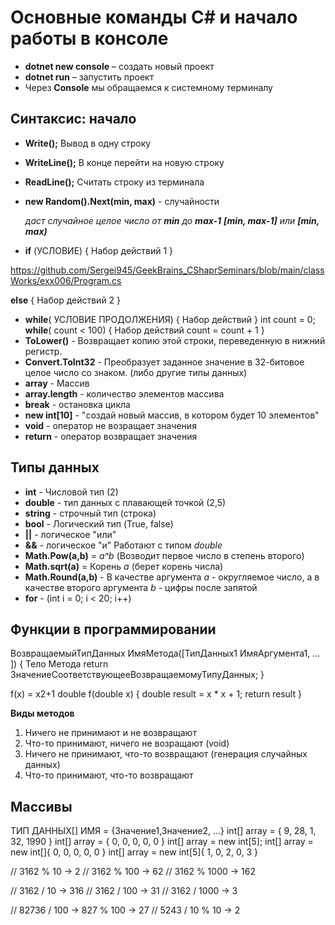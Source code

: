 # Основные команды С# и начало работы в консоле

* **dotnet new console** – создать новый проект
* **dotnet run** – запустить проект
* Через **Console** мы обращаемся к системному 
терминалу

## Синтаксис: начало

* **Write();** Вывод в одну строку
* **WriteLine();** В конце перейти на новую строку
* **ReadLine();** Считать строку из терминала
* **new Random().Next(min, max)** - случайности

    _даст случайное целое число от **min** до **max-1**
    **[min, max-1]** или **[min, max)**_
* **if** (УСЛОВИЕ)
{
    Набор действий 1
}

https://github.com/Sergei945/GeekBrains_CShaprSeminars/blob/main/classWorks/exx006/Program.cs

**else**
{
    Набор действий 2
}
* **while**( УСЛОВИЕ ПРОДОЛЖЕНИЯ) 
{
 Набор действий
}
int count = 0;
**while**( count < 100) 
{
 Набор действий
 count = count + 1
}
* **ToLower()** - Возвращает копию этой строки, переведенную в нижний регистр.
* **Convert.ToInt32** - Преобразует заданное значение в 32-битовое целое число со знаком. (либо другие типы данных)
* **array** - Массив
* **array.length** - количество элементов массива
* **break** - остановка цикла
* **new int[10]** - "создай новый массив, в котором будет 10 элементов"
* **void** - оператор не возращает значения
* **return** - оператор возвращает значения

## Типы данных

* **int** - Числовой тип (2)
* **double** - тип данных с плавающей точкой (2,5)
* **string** - строчный тип (строка)
* **bool** - Логический тип (True, false)
* **||** - логическое "или"
* **&&** - логическое "и"
Работают с типом _double_
* **Math.Pow(a,b)** = _a^b_ (Возводит первое число в степень второго)
* **Math.sqrt(a)** = Корень _a_ (берет корень числа)
* **Math.Round(a,b)** - В качестве аргумента _a_ - округляемое число, а в качестве второго аргумента _b_ - цифры после запятой
* **for** - (int i = 0; i < 20; i++)



## Функции в программировании

ВозвращаемыйТипДанных ИмяМетода([ТипДанных1 ИмяАргумента1, ... ])
{
    Тело Метода
    return ЗначениеСоответствующееВозвращаемомуТипуДанных;
}

f(x) = x2+1
double f(double x)
{
    double result = x * x + 1;
    return result
}

**Виды методов**

1. Ничего не принимают и не возвращают
2. Что-то принимают, ничего не возращают (void)
3. Ничего не принимают, что-то возвращают (генерация случайных данных)
4. Что-то принимают, что-то возвращают

## Массивы

ТИП ДАННЫХ[] ИМЯ = {Значение1,Значение2, ...}
int[] array = { 9, 28, 1, 32, 1990 }
int[] array = { 0, 0, 0, 0, 0 }
int[] array = new int[5];
int[] array = new int[]{ 0, 0, 0, 0, 0 }
int[] array = new int[5]{ 1, 0, 2, 0, 3 }

// 3162 % 10 -> 2
// 3162 % 100 -> 62
// 3162 % 1000 -> 162


// 3162 / 10 -> 316
// 3162 / 100 -> 31
// 3162 / 1000 -> 3

// 82736 / 100 -> 827 % 100 -> 27
// 5243 / 10 % 10 -> 2